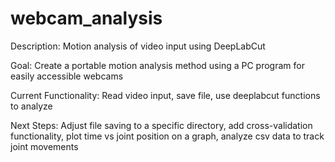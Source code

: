 # webcam_analysis

Description: Motion analysis of video input using DeepLabCut

Goal: Create a portable motion analysis method using a PC program for easily accessible webcams

Current Functionality: Read video input, save file, use deeplabcut functions to analyze

Next Steps: Adjust file saving to a specific directory, add cross-validation functionality, plot time vs joint position on a graph, analyze csv data to track joint movements
